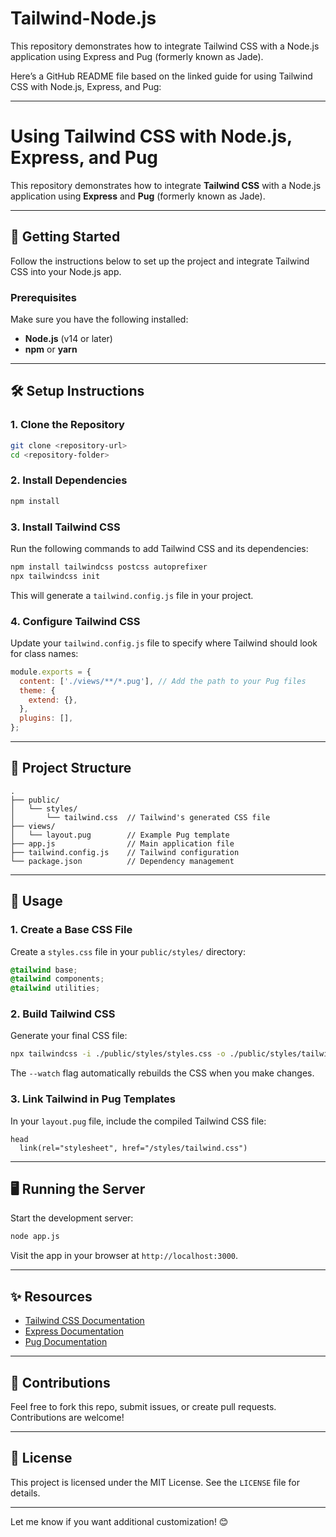 # Tailwind-Node.js
This repository demonstrates how to integrate Tailwind CSS with a Node.js application using Express and Pug (formerly known as Jade).

Here’s a GitHub README file based on the linked guide for using Tailwind CSS with Node.js, Express, and Pug:

---

# Using Tailwind CSS with Node.js, Express, and Pug

This repository demonstrates how to integrate **Tailwind CSS** with a Node.js application using **Express** and **Pug** (formerly known as Jade).

---

## 🚀 Getting Started

Follow the instructions below to set up the project and integrate Tailwind CSS into your Node.js app.

### Prerequisites

Make sure you have the following installed:

- **Node.js** (v14 or later)
- **npm** or **yarn**

---

## 🛠️ Setup Instructions

### 1. Clone the Repository

```bash
git clone <repository-url>
cd <repository-folder>
```

### 2. Install Dependencies

```bash
npm install
```

### 3. Install Tailwind CSS

Run the following commands to add Tailwind CSS and its dependencies:

```bash
npm install tailwindcss postcss autoprefixer
npx tailwindcss init
```

This will generate a `tailwind.config.js` file in your project.

### 4. Configure Tailwind CSS

Update your `tailwind.config.js` file to specify where Tailwind should look for class names:

```js
module.exports = {
  content: ['./views/**/*.pug'], // Add the path to your Pug files
  theme: {
    extend: {},
  },
  plugins: [],
};
```

---

## 📂 Project Structure

```plaintext
.
├── public/
│   └── styles/
│       └── tailwind.css  // Tailwind's generated CSS file
├── views/
│   └── layout.pug        // Example Pug template
├── app.js                // Main application file
├── tailwind.config.js    // Tailwind configuration
└── package.json          // Dependency management
```

---

## 🌈 Usage

### 1. Create a Base CSS File

Create a `styles.css` file in your `public/styles/` directory:

```css
@tailwind base;
@tailwind components;
@tailwind utilities;
```

### 2. Build Tailwind CSS

Generate your final CSS file:

```bash
npx tailwindcss -i ./public/styles/styles.css -o ./public/styles/tailwind.css --watch
```

The `--watch` flag automatically rebuilds the CSS when you make changes.

### 3. Link Tailwind in Pug Templates

In your `layout.pug` file, include the compiled Tailwind CSS file:

```pug
head
  link(rel="stylesheet", href="/styles/tailwind.css")
```

---

## 🖥️ Running the Server

Start the development server:

```bash
node app.js
```

Visit the app in your browser at `http://localhost:3000`.

---

## ✨ Resources

- [Tailwind CSS Documentation](https://tailwindcss.com/docs)
- [Express Documentation](https://expressjs.com/)
- [Pug Documentation](https://pugjs.org/api/getting-started.html)

---

## 🤝 Contributions

Feel free to fork this repo, submit issues, or create pull requests. Contributions are welcome!

---

## 📜 License

This project is licensed under the MIT License. See the `LICENSE` file for details.

--- 

Let me know if you want additional customization! 😊
